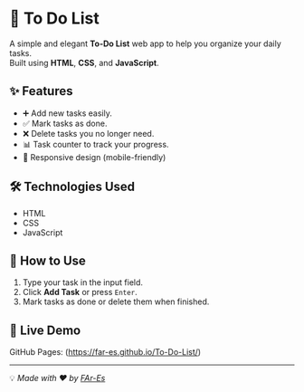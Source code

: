 # 📝 To Do List

A simple and elegant **To-Do List** web app to help you organize your daily tasks.  
Built using **HTML**, **CSS**, and **JavaScript**.

## ✨ Features
- ➕ Add new tasks easily.
- ✅ Mark tasks as done.
- ❌ Delete tasks you no longer need.
- 📊 Task counter to track your progress.
- 📱 Responsive design (mobile-friendly)

## 🛠️ Technologies Used
- HTML
- CSS
- JavaScript

## 📌 How to Use
1. Type your task in the input field.
2. Click **Add Task** or press `Enter`.
3. Mark tasks as done or delete them when finished.

## 🚀 Live Demo
GitHub Pages: (https://far-es.github.io/To-Do-List/)

---

💡 _Made with ❤️ by [FAr-Es](https://github.com/FAr-Es)_
